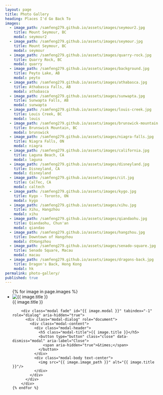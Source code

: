 ```yaml
---
layout: page
title: Photo Gallery
heading: Places I'd Go Back To
images:
  - image_path: /samfeng279.github.io/assets/images/seymour2.jpg
    title: Mount Seymour, BC
    modal: seymour2
  - image_path: /samfeng279.github.io/assets/images/seymour.jpg
    title: Mount Seymour, BC
    modal: seymour
  - image_path: /samfeng279.github.io/assets/images/quarry-rock.jpg
    title: Quarry Rock, BC
    modal: quarry
  - image_path: /samfeng279.github.io/assets/images/background.jpg
    title: Peyto Lake, AB
    modal: peyto
  - image_path: /samfeng279.github.io/assets/images/athabasca.jpg
    title: Athabasca Falls, AB
    modal: athabasca
  - image_path: /samfeng279.github.io/assets/images/sunwapta.jpg
    title: Sunwapta Falls, AB
    modal: sunwapta
  - image_path: /samfeng279.github.io/assets/images/louis-creek.jpg
    title: Louis Creek, BC
    modal: louis
  - image_path: /samfeng279.github.io/assets/images/brunswick-mountain.jpg
    title: Brunswick Mountain, BC
    modal: brunswick
  - image_path: /samfeng279.github.io/assets/images/niagra-falls.jpg
    title: Niagra Falls, ON
    modal: niagra
  - image_path: /samfeng279.github.io/assets/images/california.jpg
    title: Laguna Beach, CA
    modal: laguna
  - image_path: /samfeng279.github.io/assets/images/disneyland.jpg
    title: Disneyland, CA
    modal: disneyland
  - image_path: /samfeng279.github.io/assets/images/cit.jpg
    title: CalTec, CA
    modal: caltech
  - image_path: /samfeng279.github.io/assets/images/kygo.jpg
    title: Kygo - Toronto, ON
    modal: kygo
  - image_path: /samfeng279.github.io/assets/images/xihu.jpg
    title: Xihu, Hangzhou
    modal: xihu
  - image_path: /samfeng279.github.io/assets/images/qiandaohu.jpg
    title: Qiandaohu, Chun'an
    modal: qiandao
  - image_path: /samfeng279.github.io/assets/images/hangzhou.jpg
    title: Downtown of Hangzhou
    modal: dtHangzhou
  - image_path: /samfeng279.github.io/assets/images/senado-square.jpg
    title: Senado Square, Macau
    modal: macau
  - image_path: /samfeng279.github.io/assets/images/dragons-back.jpg
    title: Dragon's Back, Hong Kong
    modal: hk
permalink: photo-gallery/
published: true
---
```


<ul class="photo-gallery">
    {% for image in page.images %}
        <a class="picture" data-toggle="modal" data-target="#{{ image.modal }}"><li>
            <img src="{{ image.image_path }}" alt="{{ image.title }}"/>
            <div class="overlay">
                <span class="overlay-text">{{ image.title }}</span>
            </div>
        </li></a>
        
        <div class="modal fade" id="{{ image.modal }}" tabindex="-1" role="dialog" aria-hidden="true">
          <div class="modal-dialog" role="document">
            <div class="modal-content">
              <div class="modal-header">
                <h5 class="modal-title">{{ image.title }}</h5>
                <button type="button" class="close" data-dismiss="modal" aria-label="Close">
                  <span aria-hidden="true">&times;</span>
                </button>
              </div>
              <div class="modal-body text-center">
                <img src="{{ image.image_path }}" alt="{{ image.title }}"/>
              </div>
            </div>
          </div>
        </div>
    {% endfor %}
</ul>
